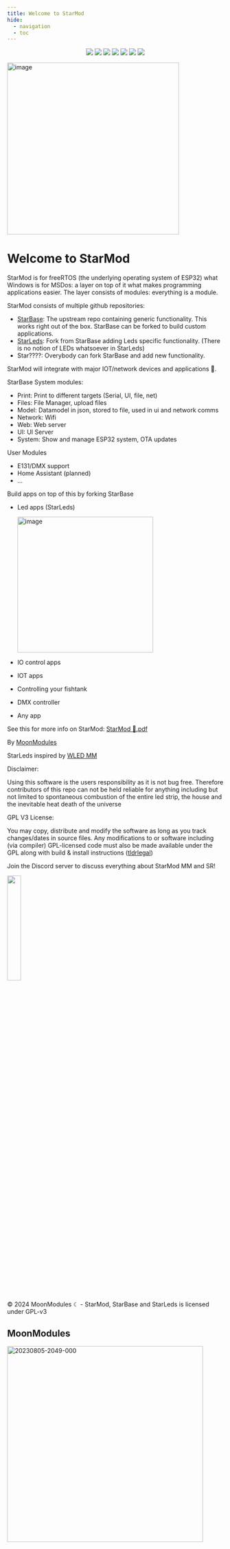 ```yaml
---
title: Welcome to StarMod
hide:
  - navigation
  - toc
---
```


<p align="center">
  <a href="https://github.com/ewowi/StarBase/releases"><img src="https://img.shields.io/github/release/ewowi/StarBase.svg?style=flat-square"></a>
  <a href="https://raw.githubusercontent.com/ewowi/StarBase/main/LICENSE"><img src="https://img.shields.io/github/license/ewowi/StarBase?color=blue&style=flat-square"></a>
  <a href="https://starmod.discourse.group"><img src="https://img.shields.io/discourse/topics?colorB=blue&label=forum&server=https%3A%2F%2FStarMod.discourse.group%2F&style=flat-square"></a>
  <a href="https://discord.gg/TC8NSUSCdV"><img src="https://img.shields.io/discord/700041398778331156.svg?colorB=blue&label=discord&style=flat-square"></a>
  <a href="https://github.com/ewowi/StarBase"><img src="https://img.shields.io/badge/source-github-blue.svg?style=flat-square"></a>
  <a href="https://github.com/ewowi/StarBase-App"><img src="https://img.shields.io/badge/app-StarMod-blue.svg?style=flat-square"></a>
  <a href="https://gitpod.io/#https://github.com/ewowi/StarBase"><img src="https://img.shields.io/badge/Gitpod-ready--to--code-blue?style=flat-square&logo=gitpod"></a>
</p>

<img width="400" alt="image" src="https://github.com/ewowi/StarBase/assets/138451817/e29cfed8-59b2-4abb-82e4-c26bbec4cde2">

# Welcome to StarMod

StarMod is for freeRTOS (the underlying operating system of ESP32) what Windows is for MSDos: a layer on top of it what makes programming applications easier. The layer consists of modules: everything is a module. 

StarMod consists of multiple github repositories:
* [StarBase](https://github.com/ewowi/StarBase): The upstream repo containing generic functionality. This works right out of the box. StarBase can be forked to build custom applications.
* [StarLeds](https://github.com/MoonModules/StarLeds): Fork from StarBase adding Leds specific functionality. (There is no notion of LEDs whatsoever in StarLeds)
* Star????: Overybody can fork StarBase and add new functionality. 

StarMod will integrate with major IOT/network devices and applications 🚧.

StarBase System modules:

* Print: Print to different targets (Serial, UI, file, net)
* Files: File Manager, upload files
* Model: Datamodel in json, stored to file, used in ui and network comms
* Network: Wifi 
* Web: Web server
* UI: UI Server
* System: Show and manage ESP32 system, OTA updates

User Modules

* E131/DMX support
* Home Assistant (planned)
* ...

Build apps on top of this by forking StarBase

* Led apps (StarLeds)

  <img width="316" alt="image" src="https://github.com/ewowi/StarDocs/assets/138451817/d48679eb-efbe-4133-b43d-e3f33587530a">

* IO control apps
* IOT apps 
* Controlling your fishtank
* DMX controller
* Any app

See this for more info on StarMod:
[StarMod 💫.pdf](https://github.com/ewowi/StarDocs/files/14837446/Starmod.pdf)

By [MoonModules](https://github.com/MoonModules)

StarLeds inspired by [WLED MM](https://github.com/MoonModules/WLED)

Disclaimer:

Using this software is the users responsibility as it is not bug free. Therefore contributors of this repo can not be held reliable for anything including but not limited to spontaneous combustion of the entire led strip, the house and the inevitable heat death of the universe

GPL V3 License:

You may copy, distribute and modify the software as long as you track changes/dates in source files. Any modifications to or software including (via compiler) GPL-licensed code must also be made available under the GPL along with build & install instructions ([tldrlegal](https://www.tldrlegal.com/license/gnu-general-public-license-v3-gpl-3))

Join the Discord server to discuss everything about StarMod MM and SR!

<a href="https://discord.gg/TC8NSUSCdV"><img src="https://discordapp.com/api/guilds/700041398778331156/widget.png?style=banner2" width="25%"></a>

© 2024 MoonModules ☾ - StarMod, StarBase and StarLeds is licensed under GPL-v3

## MoonModules
<img width="456" alt="20230805-2049-000" src="https://github.com/ewowi/StarDocs/assets/1737159/6e0dd13d-1e1a-4956-98ae-6d1a22b70562">
